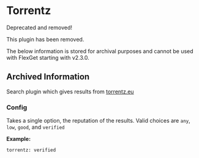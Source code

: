 # Torrentz
<div class="alert alert-danger" role="alert">Deprecated and removed!
</div>

This plugin has been removed.

The below information is stored for archival purposes and cannot be used with FlexGet starting with v2.3.0.

## Archived Information
Search plugin which gives results from [torrentz.eu](http://torrentz.eu)

### Config
Takes a single option, the reputation of the results. Valid choices are `any`, `low`, `good`, and `verified`

**Example:**
```
torrentz: verified
```

